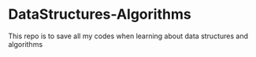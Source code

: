 # DataStructures-Algorithms
This repo is to save all my codes when learning about data structures and algorithms
